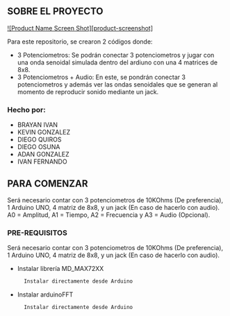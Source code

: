 <!-- ABOUT THE PROJECT -->
## SOBRE EL PROYECTO

[![Product Name Screen Shot][product-screenshot]](https://cdn.discordapp.com/attachments/1152443540685729903/1166256518136614922/Sticker_1.png?ex=6549d405&is=65375f05&hm=74b1a5eee27b82b8d031a2eee0eddc620e6bec960d0b48e25103bb4ee00d5d45&)

Para este repositorio, se crearon 2 códigos donde:
* 3 Potenciometros: Se podrán conectar 3 potenciometros y jugar con una onda senoidal simulada dentro del ardiuno con una 4 matrices de 8x8.
* 3 Potenciometros + Audio: En este, se pondrán conectar 3 potenciometros y además ver las ondas senoidales que se generan al momento de reproducir sonido mediante un jack.

### Hecho por:
* BRAYAN IVAN 
* KEVIN GONZALEZ
* DIEGO QUIROS
* DIEGO OSUNA
* ADAN GONZALEZ
* IVAN FERNANDO

<!-- GETTING STARTED -->
## PARA COMENZAR

Será necesario contar con 3 potenciometros de 10KOhms (De preferencia), 1 Arduino UNO, 4 matriz de 8x8, y un jack (En caso de hacerlo con audio). A0 = Amplitud, A1 = Tiempo, A2 = Frecuencia y A3 = Audio (Opcional).

### PRE-REQUISITOS

Será necesario contar con 3 potenciometros de 10KOhms (De preferencia), 1 Arduino UNO, 4 matriz de 8x8, y un jack (En caso de hacerlo con audio).
* Instalar librería MD_MAX72XX
  ```sh
    Instalar directamente desde Arduino
  ```
* Instalar arduinoFFT
  ```sh
    Instalar directamente desde Arduino
  ```

